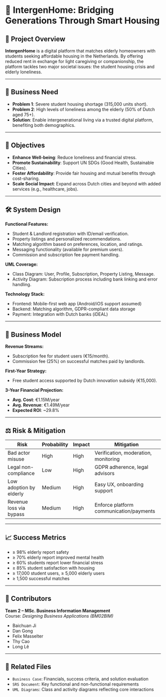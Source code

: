 # 🏡 IntergenHome: Bridging Generations Through Smart Housing

## 📌 Project Overview

**IntergenHome** is a digital platform that matches elderly homeowners with students seeking affordable housing in the Netherlands. By offering reduced rent in exchange for light caregiving or companionship, the platform tackles two major societal issues: the student housing crisis and elderly loneliness.

---

## 🧩 Business Need

- **Problem 1**: Severe student housing shortage (315,000 units short).
- **Problem 2**: High levels of loneliness among the elderly (50% of Dutch aged 75+).
- **Solution**: Enable intergenerational living via a trusted digital platform, benefiting both demographics.

---

## 🎯 Objectives

- **Enhance Well-being**: Reduce loneliness and financial stress.  
- **Promote Sustainability**: Support UN SDGs (Good Health, Sustainable Cities).  
- **Foster Affordability**: Provide fair housing and mutual benefits through cost-sharing.  
- **Scale Social Impact**: Expand across Dutch cities and beyond with added services (e.g., healthcare, jobs).  

---

## 🛠️ System Design

**Functional Features:**
- Student & Landlord registration with ID/email verification.
- Property listings and personalized recommendations.
- Matching algorithm based on preferences, location, and ratings.
- Messaging functionality (available for premium users).
- Commission and subscription fee payment handling.

**UML Coverage:**
- Class Diagram: User, Profile, Subscription, Property Listing, Message.
- Activity Diagram: Subscription process including bank linking and error handling.

**Technology Stack:**
- Frontend: Mobile-first web app (Android/iOS support assumed)  
- Backend: Matching algorithm, GDPR-compliant data storage  
- Payment: Integration with Dutch banks (iDEAL)  

---

## 💸 Business Model

**Revenue Streams:**
- Subscription fee for student users (€15/month).
- Commission fee (25%) on successful matches paid by landlords.

**First-Year Strategy:**
- Free student access supported by Dutch innovation subsidy (€15,000).

**3-Year Financial Projection:**
- **Avg. Cost**: €1.15M/year  
- **Avg. Revenue**: €1.49M/year  
- **Expected ROI**: ~29.8%  

---

## ⚖️ Risk & Mitigation

| Risk                        | Probability | Impact | Mitigation                                                |
|-----------------------------|-------------|--------|-----------------------------------------------------------|
| Bad actor misuse            | High        | High   | Verification, moderation, monitoring                      |
| Legal non-compliance        | Low         | High   | GDPR adherence, legal advisors                            |
| Low adoption by elderly     | Medium      | High   | Easy UX, onboarding support                               |
| Revenue loss via bypass     | Medium      | High   | Enforce platform communication/payments                   |

---

## 📈 Success Metrics

- ≥ 98% elderly report safety  
- ≥ 70% elderly report improved mental health  
- ≥ 60% students report lower financial stress  
- ≥ 85% student satisfaction with housing  
- ≥ 17,000 student users, ≥ 5,000 elderly users  
- ≥ 1,500 successful matches  

---

## 📎 Contributors

**Team 2 – MSc. Business Information Management**  
Course: *Designing Business Applications (BM02BIM)*

- Baichuan Ji  
- Dan Gong  
- Felix Masselter  
- Thy Cao  
- Long Lê  

---

## 🔗 Related Files

- `Business Case`: Financials, success criteria, and solution evaluation  
- `SRS Document`: Key functional and non-functional requirements  
- `UML Diagrams`: Class and activity diagrams reflecting core interactions  
